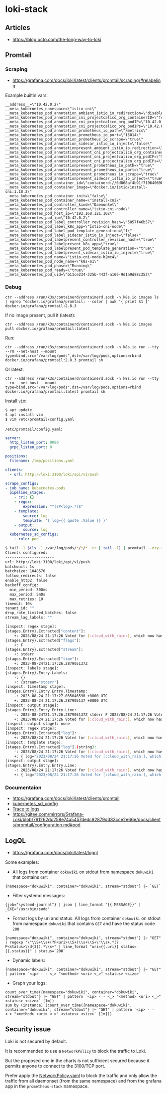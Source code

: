 # loki-stack
## Articles
* https://blog.octo.com/the-long-way-to-loki

## Promtail
### Scraping
* https://grafana.com/docs/loki/latest/clients/promtail/scraping/#relabeling

Example builtin vars:
```
__address__=\"10.42.0.2\"
__meta_kubernetes_namespace=\"istio-cni\"
__meta_kubernetes_pod_annotation_ambient_istio_io_redirection=\"disabled\"
__meta_kubernetes_pod_annotation_cni_projectcalico_org_containerID=\"fce6e681dc2a57ef650438b55605e775aa336d30511487207bd5b2e86c12bd4d\"
__meta_kubernetes_pod_annotation_cni_projectcalico_org_podIP=\"10.42.0.2/32\"
__meta_kubernetes_pod_annotation_cni_projectcalico_org_podIPs=\"10.42.0.2/32\"
__meta_kubernetes_pod_annotation_prometheus_io_path=\"/metrics\"
__meta_kubernetes_pod_annotation_prometheus_io_port=\"15014\"
__meta_kubernetes_pod_annotation_prometheus_io_scrape=\"true\"
__meta_kubernetes_pod_annotation_sidecar_istio_io_inject=\"false\"
__meta_kubernetes_pod_annotationpresent_ambient_istio_io_redirection=\"true\"
__meta_kubernetes_pod_annotationpresent_cni_projectcalico_org_containerID=\"true\"
__meta_kubernetes_pod_annotationpresent_cni_projectcalico_org_podIP=\"true\"
__meta_kubernetes_pod_annotationpresent_cni_projectcalico_org_podIPs=\"true\"
__meta_kubernetes_pod_annotationpresent_prometheus_io_path=\"true\"
__meta_kubernetes_pod_annotationpresent_prometheus_io_port=\"true\"
__meta_kubernetes_pod_annotationpresent_prometheus_io_scrape=\"true\"
__meta_kubernetes_pod_annotationpresent_sidecar_istio_io_inject=\"true\"
__meta_kubernetes_pod_container_id=\"containerd://6d868af4b91f71964069b142b577f065bc0e9b5251c78f6c0486a7ad21747b01\"
__meta_kubernetes_pod_container_image=\"docker.io/istio/install-cni:1.18.2\"
__meta_kubernetes_pod_container_init=\"false\"
__meta_kubernetes_pod_container_name=\"install-cni\"
__meta_kubernetes_pod_controller_kind=\"DaemonSet\"
__meta_kubernetes_pod_controller_name=\"istio-cni-node\"
__meta_kubernetes_pod_host_ip=\"192.168.121.102\"
__meta_kubernetes_pod_ip=\"10.42.0.2\"
__meta_kubernetes_pod_label_controller_revision_hash=\"5857f46b57\"
__meta_kubernetes_pod_label_k8s_app=\"istio-cni-node\"
__meta_kubernetes_pod_label_pod_template_generation=\"1\"
__meta_kubernetes_pod_label_sidecar_istio_io_inject=\"false\"
__meta_kubernetes_pod_labelpresent_controller_revision_hash=\"true\"
__meta_kubernetes_pod_labelpresent_k8s_app=\"true\"
__meta_kubernetes_pod_labelpresent_pod_template_generation=\"true\"
__meta_kubernetes_pod_labelpresent_sidecar_istio_io_inject=\"true\"
__meta_kubernetes_pod_name=\"istio-cni-node-h2mc4\"
__meta_kubernetes_pod_node_name=\"k8s-m1\"
__meta_kubernetes_pod_phase=\"Running\"
__meta_kubernetes_pod_ready=\"true\"
__meta_kubernetes_pod_uid=\"b11ce234-325b-443f-a166-9d1a9d88c352\"
```

### Debug
```
ctr --address /run/k3s/containerd/containerd.sock -n k8s.io images ls | egrep ^docker.io/grafana/promtail: --color | awk '{ print $1 }'
docker.io/grafana/promtail:2.8.3
```

If no image present, pull it (latest):
```
ctr --address /run/k3s/containerd/containerd.sock -n k8s.io images pull docker.io/grafana/promtail:latest
```

Run:
```
ctr --address /run/k3s/containerd/containerd.sock -n k8s.io run --tty --rm --net-host --mount type=bind,src="/var/log/pods",dst=/var/log/pods,options=rbind docker.io/grafana/promtail:2.8.3 promtail sh
```

Or latest:
```
ctr --address /run/k3s/containerd/containerd.sock -n k8s.io run --tty --rm --net-host --mount type=bind,src="/var/log/pods",dst=/var/log/pods,options=rbind docker.io/grafana/promtail:latest promtail sh
```

Install `vim`:
```bash
$ apt update
$ apt install vim
$ vim /etc/promtail/config.yaml
```

`/etc/promtail/config.yaml`:
```yaml
server:
  http_listen_port: 9080
  grpc_listen_port: 0

positions:
  filename: /tmp/positions.yaml

clients:
  - url: http://loki:3100/loki/api/v1/push

scrape_configs:
- job_name: kubernetes-pods
  pipeline_stages:
    - cri: {}
    - regex:
        expression: "^(?P<log>.*)$"
    - template:
        source: log
        template: '{ log={{ quote .Value }} }'
    - output:
        source: log
  kubernetes_sd_configs:
    - role: pod
```

```bash
$ tail -1 $(ls -1 /var/log/pods/*/*/* -tr | tail -1) | promtail --dry-run --inspect --stdin -config.file /etc/promtail/config.yml
Clients configured:
----------------------
url: http://loki:3100/loki/api/v1/push
batchwait: 1s
batchsize: 1048576
follow_redirects: false
enable_http2: false
backoff_config:
  min_period: 500ms
  max_period: 5m0s
  max_retries: 10
timeout: 10s
tenant_id: ""
drop_rate_limited_batches: false
stream_lag_labels: ""

[inspect: regex stage]:
{stages.Entry}.Extracted["content"]:
	+: 2023/08/24 21:17:26 Voted for [:cloud_with_rain:], which now has a total of [117] votes
{stages.Entry}.Extracted["flags"]:
	+: F
{stages.Entry}.Extracted["stream"]:
	+: stderr
{stages.Entry}.Extracted["time"]:
	+: 2023-08-24T21:17:26.287905137Z
[inspect: labels stage]:
{stages.Entry}.Entry.Labels:
	-: {}
	+: {stream="stderr"}
[inspect: timestamp stage]:
{stages.Entry}.Entry.Entry.Timestamp:
	-: 2023-08-24 21:17:27.035046596 +0000 UTC
	+: 2023-08-24 21:17:26.287905137 +0000 UTC
[inspect: output stage]:
{stages.Entry}.Entry.Entry.Line:
	-: 2023-08-24T21:17:26.287905137Z stderr F 2023/08/24 21:17:26 Voted for [:cloud_with_rain:], which now has a total of [117] votes
	+: 2023/08/24 21:17:26 Voted for [:cloud_with_rain:], which now has a total of [117] votes
[inspect: output stage]: none
[inspect: regex stage]:
{stages.Entry}.Extracted["log"]:
	+: 2023/08/24 21:17:26 Voted for [:cloud_with_rain:], which now has a total of [117] votes
[inspect: template stage]:
{stages.Entry}.Extracted["log"].(string):
	-: 2023/08/24 21:17:26 Voted for [:cloud_with_rain:], which now has a total of [117] votes
	+: { log="2023/08/24 21:17:26 Voted for [:cloud_with_rain:], which now has a total of [117] votes" }
[inspect: output stage]:
{stages.Entry}.Entry.Entry.Line:
	-: 2023/08/24 21:17:26 Voted for [:cloud_with_rain:], which now has a total of [117] votes
	+: { log="2023/08/24 21:17:26 Voted for [:cloud_with_rain:], which now has a total of [117] votes" }
```

### Documentaion
* https://grafana.com/docs/loki/latest/clients/promtail
* [kubernetes_sd_config](https://grafana.com/docs/loki/latest/clients/promtail/configuration/#kubernetes_sd_config)
* [Trace to logs](https://grafana.com/docs/grafana/latest/datasources/tempo/#trace-to-logs)
* https://gitee.com/mirrors/Grafana-Loki/blob/791262dc258e74a5457dedc82879d383cce2e66e/docs/clients/promtail/configuration.md#pod

## LogQL
* https://grafana.com/docs/loki/latest/logql

Some examples:
* All logs from container `dokuwiki` on stdout from namespace `dokuwiki` that contains `GET`:
```
{namespace="dokuwiki", container="dokuwiki", stream="stdout"} |~ `GET`
```

* Filter systemd messages:
```
{job="systemd-journal"} | json | line_format "{{.MESSAGE}}" | _EXE="/usr/bin/sudo"
```

* Format logs by uri and status: All logs from container `dokuwiki` on stdout from namespace `dokuwiki` that contains `GET` and have the status code `200`
```
{namespace="dokuwiki", container="dokuwiki", stream="stdout"} |~ "GET" | regexp "\"\\S+\\s+(?P<uri>\\S+)\\s+\\S+\"\\s+.*(?P<status>\\d{3}).*\\s+" | line_format "uri={{.uri}} status={{.status}}" | status=`200`
```

* Dynamic labels:
```
{namespace="dokuwiki", container="dokuwiki", stream="stdout"} |~ "GET" | pattern `<ip> - - <_> "<method> <uri> <_>" <status> <size>`
```

* Graph your logs:
```
count_over_time({namespace="dokuwiki", container="dokuwiki", stream="stdout"} |~ "GET" | pattern `<ip> - - <_> "<method> <uri> <_>" <status> <size>` [1m])
sum by (instance) (count_over_time({namespace="dokuwiki", container="dokuwiki", stream="stdout"} |~ "GET" | pattern `<ip> - - <_> "<method> <uri> <_>" <status> <size>` [1m]))
```

## Security issue

Loki is not secured by default.

It is recommended to use a `NetworkPolicy` to block the traffic to Loki.

But the proposed one in the charts is not sufficient secured because it permits anyone to connect to the 3100/TCP port.

Prefer apply the [NetworkPolicy.yaml](NetworkPolicy.yaml) to block the traffic and only allow the traffic from all daemonset (from the same namespace) and from the grafana app in the `prometheus-stack` namespace.

